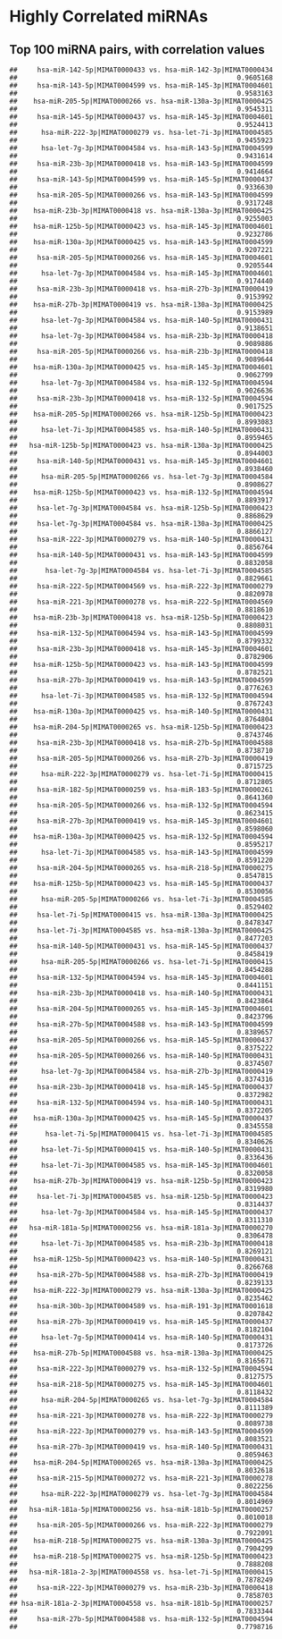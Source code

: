 Highly Correlated miRNAs
================

Top 100 miRNA pairs, with correlation values
--------------------------------------------

    ##     hsa-miR-142-5p|MIMAT0000433 vs. hsa-miR-142-3p|MIMAT0000434 
    ##                                                       0.9605168 
    ##     hsa-miR-143-5p|MIMAT0004599 vs. hsa-miR-145-3p|MIMAT0004601 
    ##                                                       0.9583163 
    ##    hsa-miR-205-5p|MIMAT0000266 vs. hsa-miR-130a-3p|MIMAT0000425 
    ##                                                       0.9545311 
    ##     hsa-miR-145-5p|MIMAT0000437 vs. hsa-miR-145-3p|MIMAT0004601 
    ##                                                       0.9524413 
    ##      hsa-miR-222-3p|MIMAT0000279 vs. hsa-let-7i-3p|MIMAT0004585 
    ##                                                       0.9455923 
    ##      hsa-let-7g-3p|MIMAT0004584 vs. hsa-miR-143-5p|MIMAT0004599 
    ##                                                       0.9431614 
    ##     hsa-miR-23b-3p|MIMAT0000418 vs. hsa-miR-143-5p|MIMAT0004599 
    ##                                                       0.9414664 
    ##     hsa-miR-143-5p|MIMAT0004599 vs. hsa-miR-145-5p|MIMAT0000437 
    ##                                                       0.9336630 
    ##     hsa-miR-205-5p|MIMAT0000266 vs. hsa-miR-143-5p|MIMAT0004599 
    ##                                                       0.9317248 
    ##    hsa-miR-23b-3p|MIMAT0000418 vs. hsa-miR-130a-3p|MIMAT0000425 
    ##                                                       0.9255003 
    ##    hsa-miR-125b-5p|MIMAT0000423 vs. hsa-miR-145-3p|MIMAT0004601 
    ##                                                       0.9232786 
    ##    hsa-miR-130a-3p|MIMAT0000425 vs. hsa-miR-143-5p|MIMAT0004599 
    ##                                                       0.9207221 
    ##     hsa-miR-205-5p|MIMAT0000266 vs. hsa-miR-145-3p|MIMAT0004601 
    ##                                                       0.9205544 
    ##      hsa-let-7g-3p|MIMAT0004584 vs. hsa-miR-145-3p|MIMAT0004601 
    ##                                                       0.9174440 
    ##     hsa-miR-23b-3p|MIMAT0000418 vs. hsa-miR-27b-3p|MIMAT0000419 
    ##                                                       0.9153992 
    ##    hsa-miR-27b-3p|MIMAT0000419 vs. hsa-miR-130a-3p|MIMAT0000425 
    ##                                                       0.9153989 
    ##      hsa-let-7g-3p|MIMAT0004584 vs. hsa-miR-140-5p|MIMAT0000431 
    ##                                                       0.9138651 
    ##      hsa-let-7g-3p|MIMAT0004584 vs. hsa-miR-23b-3p|MIMAT0000418 
    ##                                                       0.9089886 
    ##     hsa-miR-205-5p|MIMAT0000266 vs. hsa-miR-23b-3p|MIMAT0000418 
    ##                                                       0.9089644 
    ##    hsa-miR-130a-3p|MIMAT0000425 vs. hsa-miR-145-3p|MIMAT0004601 
    ##                                                       0.9062799 
    ##      hsa-let-7g-3p|MIMAT0004584 vs. hsa-miR-132-5p|MIMAT0004594 
    ##                                                       0.9026636 
    ##     hsa-miR-23b-3p|MIMAT0000418 vs. hsa-miR-132-5p|MIMAT0004594 
    ##                                                       0.9017525 
    ##    hsa-miR-205-5p|MIMAT0000266 vs. hsa-miR-125b-5p|MIMAT0000423 
    ##                                                       0.8993083 
    ##      hsa-let-7i-3p|MIMAT0004585 vs. hsa-miR-140-5p|MIMAT0000431 
    ##                                                       0.8959465 
    ##   hsa-miR-125b-5p|MIMAT0000423 vs. hsa-miR-130a-3p|MIMAT0000425 
    ##                                                       0.8944003 
    ##     hsa-miR-140-5p|MIMAT0000431 vs. hsa-miR-145-3p|MIMAT0004601 
    ##                                                       0.8938460 
    ##      hsa-miR-205-5p|MIMAT0000266 vs. hsa-let-7g-3p|MIMAT0004584 
    ##                                                       0.8908627 
    ##    hsa-miR-125b-5p|MIMAT0000423 vs. hsa-miR-132-5p|MIMAT0004594 
    ##                                                       0.8893917 
    ##     hsa-let-7g-3p|MIMAT0004584 vs. hsa-miR-125b-5p|MIMAT0000423 
    ##                                                       0.8868629 
    ##     hsa-let-7g-3p|MIMAT0004584 vs. hsa-miR-130a-3p|MIMAT0000425 
    ##                                                       0.8866127 
    ##     hsa-miR-222-3p|MIMAT0000279 vs. hsa-miR-140-5p|MIMAT0000431 
    ##                                                       0.8856764 
    ##     hsa-miR-140-5p|MIMAT0000431 vs. hsa-miR-143-5p|MIMAT0004599 
    ##                                                       0.8832058 
    ##       hsa-let-7g-3p|MIMAT0004584 vs. hsa-let-7i-3p|MIMAT0004585 
    ##                                                       0.8829661 
    ##     hsa-miR-222-5p|MIMAT0004569 vs. hsa-miR-222-3p|MIMAT0000279 
    ##                                                       0.8820978 
    ##     hsa-miR-221-3p|MIMAT0000278 vs. hsa-miR-222-5p|MIMAT0004569 
    ##                                                       0.8818610 
    ##    hsa-miR-23b-3p|MIMAT0000418 vs. hsa-miR-125b-5p|MIMAT0000423 
    ##                                                       0.8808031 
    ##     hsa-miR-132-5p|MIMAT0004594 vs. hsa-miR-143-5p|MIMAT0004599 
    ##                                                       0.8799332 
    ##     hsa-miR-23b-3p|MIMAT0000418 vs. hsa-miR-145-3p|MIMAT0004601 
    ##                                                       0.8782906 
    ##    hsa-miR-125b-5p|MIMAT0000423 vs. hsa-miR-143-5p|MIMAT0004599 
    ##                                                       0.8782521 
    ##     hsa-miR-27b-3p|MIMAT0000419 vs. hsa-miR-143-5p|MIMAT0004599 
    ##                                                       0.8776263 
    ##      hsa-let-7i-3p|MIMAT0004585 vs. hsa-miR-132-5p|MIMAT0004594 
    ##                                                       0.8767243 
    ##    hsa-miR-130a-3p|MIMAT0000425 vs. hsa-miR-140-5p|MIMAT0000431 
    ##                                                       0.8764804 
    ##    hsa-miR-204-5p|MIMAT0000265 vs. hsa-miR-125b-5p|MIMAT0000423 
    ##                                                       0.8743746 
    ##     hsa-miR-23b-3p|MIMAT0000418 vs. hsa-miR-27b-5p|MIMAT0004588 
    ##                                                       0.8738710 
    ##     hsa-miR-205-5p|MIMAT0000266 vs. hsa-miR-27b-3p|MIMAT0000419 
    ##                                                       0.8715725 
    ##      hsa-miR-222-3p|MIMAT0000279 vs. hsa-let-7i-5p|MIMAT0000415 
    ##                                                       0.8712805 
    ##     hsa-miR-182-5p|MIMAT0000259 vs. hsa-miR-183-5p|MIMAT0000261 
    ##                                                       0.8641360 
    ##     hsa-miR-205-5p|MIMAT0000266 vs. hsa-miR-132-5p|MIMAT0004594 
    ##                                                       0.8623415 
    ##     hsa-miR-27b-3p|MIMAT0000419 vs. hsa-miR-145-3p|MIMAT0004601 
    ##                                                       0.8598060 
    ##    hsa-miR-130a-3p|MIMAT0000425 vs. hsa-miR-132-5p|MIMAT0004594 
    ##                                                       0.8595217 
    ##      hsa-let-7i-3p|MIMAT0004585 vs. hsa-miR-143-5p|MIMAT0004599 
    ##                                                       0.8591220 
    ##     hsa-miR-204-5p|MIMAT0000265 vs. hsa-miR-218-5p|MIMAT0000275 
    ##                                                       0.8547815 
    ##    hsa-miR-125b-5p|MIMAT0000423 vs. hsa-miR-145-5p|MIMAT0000437 
    ##                                                       0.8530056 
    ##      hsa-miR-205-5p|MIMAT0000266 vs. hsa-let-7i-3p|MIMAT0004585 
    ##                                                       0.8529402 
    ##     hsa-let-7i-5p|MIMAT0000415 vs. hsa-miR-130a-3p|MIMAT0000425 
    ##                                                       0.8478347 
    ##     hsa-let-7i-3p|MIMAT0004585 vs. hsa-miR-130a-3p|MIMAT0000425 
    ##                                                       0.8477203 
    ##     hsa-miR-140-5p|MIMAT0000431 vs. hsa-miR-145-5p|MIMAT0000437 
    ##                                                       0.8458419 
    ##      hsa-miR-205-5p|MIMAT0000266 vs. hsa-let-7i-5p|MIMAT0000415 
    ##                                                       0.8454288 
    ##     hsa-miR-132-5p|MIMAT0004594 vs. hsa-miR-145-3p|MIMAT0004601 
    ##                                                       0.8441151 
    ##     hsa-miR-23b-3p|MIMAT0000418 vs. hsa-miR-140-5p|MIMAT0000431 
    ##                                                       0.8423864 
    ##     hsa-miR-204-5p|MIMAT0000265 vs. hsa-miR-145-3p|MIMAT0004601 
    ##                                                       0.8423796 
    ##     hsa-miR-27b-5p|MIMAT0004588 vs. hsa-miR-143-5p|MIMAT0004599 
    ##                                                       0.8389657 
    ##     hsa-miR-205-5p|MIMAT0000266 vs. hsa-miR-145-5p|MIMAT0000437 
    ##                                                       0.8375222 
    ##     hsa-miR-205-5p|MIMAT0000266 vs. hsa-miR-140-5p|MIMAT0000431 
    ##                                                       0.8374507 
    ##      hsa-let-7g-3p|MIMAT0004584 vs. hsa-miR-27b-3p|MIMAT0000419 
    ##                                                       0.8374316 
    ##     hsa-miR-23b-3p|MIMAT0000418 vs. hsa-miR-145-5p|MIMAT0000437 
    ##                                                       0.8372982 
    ##     hsa-miR-132-5p|MIMAT0004594 vs. hsa-miR-140-5p|MIMAT0000431 
    ##                                                       0.8372205 
    ##    hsa-miR-130a-3p|MIMAT0000425 vs. hsa-miR-145-5p|MIMAT0000437 
    ##                                                       0.8345558 
    ##       hsa-let-7i-5p|MIMAT0000415 vs. hsa-let-7i-3p|MIMAT0004585 
    ##                                                       0.8340626 
    ##      hsa-let-7i-5p|MIMAT0000415 vs. hsa-miR-140-5p|MIMAT0000431 
    ##                                                       0.8336436 
    ##      hsa-let-7i-3p|MIMAT0004585 vs. hsa-miR-145-3p|MIMAT0004601 
    ##                                                       0.8320058 
    ##    hsa-miR-27b-3p|MIMAT0000419 vs. hsa-miR-125b-5p|MIMAT0000423 
    ##                                                       0.8319980 
    ##     hsa-let-7i-3p|MIMAT0004585 vs. hsa-miR-125b-5p|MIMAT0000423 
    ##                                                       0.8314437 
    ##      hsa-let-7g-3p|MIMAT0004584 vs. hsa-miR-145-5p|MIMAT0000437 
    ##                                                       0.8311310 
    ##   hsa-miR-181a-5p|MIMAT0000256 vs. hsa-miR-181a-3p|MIMAT0000270 
    ##                                                       0.8306478 
    ##      hsa-let-7i-3p|MIMAT0004585 vs. hsa-miR-23b-3p|MIMAT0000418 
    ##                                                       0.8269121 
    ##    hsa-miR-125b-5p|MIMAT0000423 vs. hsa-miR-140-5p|MIMAT0000431 
    ##                                                       0.8266768 
    ##     hsa-miR-27b-5p|MIMAT0004588 vs. hsa-miR-27b-3p|MIMAT0000419 
    ##                                                       0.8239133 
    ##    hsa-miR-222-3p|MIMAT0000279 vs. hsa-miR-130a-3p|MIMAT0000425 
    ##                                                       0.8235462 
    ##     hsa-miR-30b-3p|MIMAT0004589 vs. hsa-miR-191-3p|MIMAT0001618 
    ##                                                       0.8207842 
    ##     hsa-miR-27b-3p|MIMAT0000419 vs. hsa-miR-145-5p|MIMAT0000437 
    ##                                                       0.8182104 
    ##      hsa-let-7g-5p|MIMAT0000414 vs. hsa-miR-140-5p|MIMAT0000431 
    ##                                                       0.8173726 
    ##    hsa-miR-27b-5p|MIMAT0004588 vs. hsa-miR-130a-3p|MIMAT0000425 
    ##                                                       0.8165671 
    ##     hsa-miR-222-3p|MIMAT0000279 vs. hsa-miR-132-5p|MIMAT0004594 
    ##                                                       0.8127575 
    ##     hsa-miR-218-5p|MIMAT0000275 vs. hsa-miR-145-3p|MIMAT0004601 
    ##                                                       0.8118432 
    ##      hsa-miR-204-5p|MIMAT0000265 vs. hsa-let-7g-3p|MIMAT0004584 
    ##                                                       0.8111389 
    ##     hsa-miR-221-3p|MIMAT0000278 vs. hsa-miR-222-3p|MIMAT0000279 
    ##                                                       0.8089738 
    ##     hsa-miR-222-3p|MIMAT0000279 vs. hsa-miR-143-5p|MIMAT0004599 
    ##                                                       0.8083521 
    ##     hsa-miR-27b-3p|MIMAT0000419 vs. hsa-miR-140-5p|MIMAT0000431 
    ##                                                       0.8059463 
    ##    hsa-miR-204-5p|MIMAT0000265 vs. hsa-miR-130a-3p|MIMAT0000425 
    ##                                                       0.8032618 
    ##     hsa-miR-215-5p|MIMAT0000272 vs. hsa-miR-221-3p|MIMAT0000278 
    ##                                                       0.8022256 
    ##      hsa-miR-222-3p|MIMAT0000279 vs. hsa-let-7g-3p|MIMAT0004584 
    ##                                                       0.8014969 
    ##   hsa-miR-181a-5p|MIMAT0000256 vs. hsa-miR-181b-5p|MIMAT0000257 
    ##                                                       0.8010018 
    ##     hsa-miR-205-5p|MIMAT0000266 vs. hsa-miR-222-3p|MIMAT0000279 
    ##                                                       0.7922091 
    ##    hsa-miR-218-5p|MIMAT0000275 vs. hsa-miR-130a-3p|MIMAT0000425 
    ##                                                       0.7904299 
    ##    hsa-miR-218-5p|MIMAT0000275 vs. hsa-miR-125b-5p|MIMAT0000423 
    ##                                                       0.7888208 
    ##   hsa-miR-181a-2-3p|MIMAT0004558 vs. hsa-let-7i-5p|MIMAT0000415 
    ##                                                       0.7878249 
    ##     hsa-miR-222-3p|MIMAT0000279 vs. hsa-miR-23b-3p|MIMAT0000418 
    ##                                                       0.7858703 
    ## hsa-miR-181a-2-3p|MIMAT0004558 vs. hsa-miR-181b-5p|MIMAT0000257 
    ##                                                       0.7833344 
    ##     hsa-miR-27b-5p|MIMAT0004588 vs. hsa-miR-132-5p|MIMAT0004594 
    ##                                                       0.7798716
